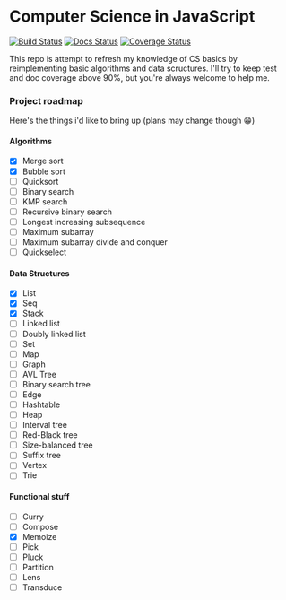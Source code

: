# Computer Science in JavaScript

[![Build Status](https://travis-ci.org/olegakbarov/cs-in-js.svg?branch=master)](https://travis-ci.org/olegakbarov/cs-in-js)
[![Docs Status](http://olegakbarov.com/computer-science-in-javascript/badge.svg)](http://olegakbarov.com/cs-in-js/source.html)
[![Coverage Status](https://coveralls.io/repos/github/olegakbarov/computer-science-in-javascript/badge.svg?branch=master)](https://coveralls.io/github/olegakbarov/computer-science-in-javascript?branch=master)

This repo is attempt to refresh my knowledge of CS basics by reimplementing basic algorithms and data scructures. I'll try to keep test and doc coverage above 90%, but you're always welcome to help me.

### Project roadmap

Here's the things i'd like to bring up (plans may change though 😁)

#### Algorithms

- [x] Merge sort
- [x] Bubble sort
- [ ] Quicksort
- [ ] Binary search
- [ ] KMP search
- [ ] Recursive binary search
- [ ] Longest increasing subsequence
- [ ] Maximum subarray
- [ ] Maximum subarray divide and conquer
- [ ] Quickselect

#### Data Structures

- [x] List
- [x] Seq
- [x] Stack
- [ ] Linked list
- [ ] Doubly linked list
- [ ] Set
- [ ] Map
- [ ] Graph
- [ ] AVL Tree
- [ ] Binary search tree
- [ ] Edge
- [ ] Hashtable
- [ ] Heap
- [ ] Interval tree
- [ ] Red-Black tree
- [ ] Size-balanced tree
- [ ] Suffix tree
- [ ] Vertex
- [ ] Trie

#### Functional stuff

- [ ] Curry
- [ ] Compose
- [x] Memoize
- [ ] Pick
- [ ] Pluck
- [ ] Partition
- [ ] Lens
- [ ] Transduce
